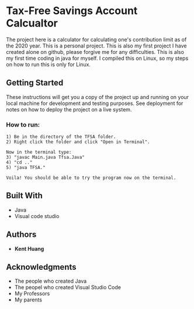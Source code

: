 # Tax-Free Savings Account Calcualtor

The project here is a calculator for calculating one's contribution limit as of the 2020 year. This is a personal project. This is also my first project I have created alone on github, please forgive me for any difficulties. This is also my first time coding in java for myself. I compiled this on Linux, so my steps on how to run this is only for Linux.

## Getting Started

These instructions will get you a copy of the project up and running on your local machine for development and testing purposes. See deployment for notes on how to deploy the project on a live system.

### How to run:
```
1) Be in the directory of the TFSA folder.
2) Right click the folder and click "Open in Terminal".

Now in the terminal type:
3) "javac Main.java Tfsa.Java"
4) "cd .."
5) "java TFSA."

Voila! You should be able to try the program now on the terminal. 
```

## Built With

* Java
* Visual code studio


## Authors

* **Kent Huang** 


## Acknowledgments

* The people who created Java
* The peopel who created Visual Studio Code
* My Professors
* My parents


